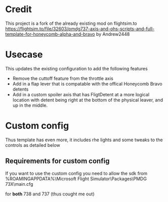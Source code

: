 # Credit

This project is a fork of the already existing mod on flightsim.to https://flightsim.to/file/32603/pmdg737-axis-and-ohs-scripts-and-full-template-for-honeycomb-alpha-and-bravo by Andrew2448

# Usecase

This updates the existing configuration to add the following features

- Remove the cuttoff feature from the throttle axis
- Add in a flap lever that is compatable with the offical Honeycomb Bravo detents
- Add in a custom spoiler axis that has FligtDetent at a more logical location with detent being right at the bottom of the physical leaver, and up in the middle.

# Custom config
Thus template has even more, it includes rhe lights and some tweaks to the controls as detailed below

## Requirements for custom config
If you want to use the custom config you need to allow the sdk from %ROAMINGAPPDATA%\Microsoft Flight Simulator\Packages\PMDG 73X\main.cfg

for **both** 738 and 737 (thus cought me out)
